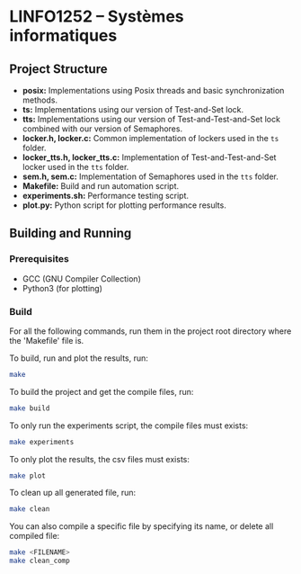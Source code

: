 # LINFO1252 – Systèmes informatiques

## Project Structure

- **posix:** Implementations using Posix threads and basic synchronization methods.
- **ts:** Implementations using our version of Test-and-Set lock.
- **tts:** Implementations using our version of Test-and-Test-and-Set lock combined with our version of Semaphores.
- **locker.h, locker.c:** Common implementation of lockers used in the `ts` folder.
- **locker_tts.h, locker_tts.c:** Implementation of Test-and-Test-and-Set locker used in the `tts` folder.
- **sem.h, sem.c:** Implementation of Semaphores used in the `tts` folder.
- **Makefile:** Build and run automation script.
- **experiments.sh:** Performance testing script.
- **plot.py:** Python script for plotting performance results.

## Building and Running

### Prerequisites

- GCC (GNU Compiler Collection)
- Python3 (for plotting)

### Build

For all the following commands, run them in the project root directory where the 'Makefile' file is.

To build, run and plot the results, run:

```bash
make
```

To build the project and get the compile files, run:

```bash
make build
```

To only run the experiments script, the compile files must exists:

```bash
make experiments
```

To only plot the results, the csv files must exists:

```bash
make plot
```

To clean up all generated file, run:

```bash
make clean
```

You can also compile a specific file by specifying its name, or delete all compiled file:

```bash
make <FILENAME>
make clean_comp
```